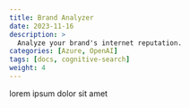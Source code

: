 ```yaml
---
title: Brand Analyzer
date: 2023-11-16
description: >
  Analyze your brand's internet reputation.
categories: [Azure, OpenAI]
tags: [docs, cognitive-search]
weight: 4
---
```


lorem ipsum dolor sit amet